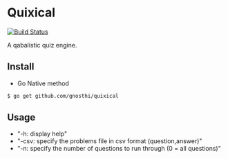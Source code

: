 # Quixical

[![Build Status](https://travis-ci.com/gnosthi/quixical.svg?branch=master)](https://travis-ci.com/gnosthi/quixical)

A qabalistic quiz engine.

## Install

- Go Native method
```bash
$ go get github.com/gnosthi/quixical
```

## Usage
- "-h: display help"
- "-csv: specify the problems file in csv format (question,answer)"
- "-n: specify the number of questions to run through (0 = all questions)"
